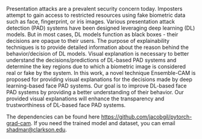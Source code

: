 Presentation attacks are a prevalent security concern today. Imposters 
attempt to gain access to restricted resources using fake biometric data such as face, fingerprint, or iris
images. Various presentation attack detection (PAD) systems have
been designed leveraging deep learning (DL) models. But in most
cases, DL models function as black boxes - their decisions are
opaque to their users. The purpose of explainability techniques
is to provide detailed information about the reason behind the
behavior/decision of DL models. Visual explanation is necessary
to better understand the decisions/predictions of DL-based PAD
systems and determine the key regions due to which a biometric
image is considered real or fake by the system. In this work,
a novel technique Ensemble-CAM is proposed for providing
visual explanations for the decisions made by deep learning-based
face PAD systems. Our goal is to improve DL-based face PAD
systems by providing a better understanding of their behavior.
Our provided visual explanations will enhance the transparency
and trustworthiness of DL-based face PAD systems.



The dependencies can be found here https://github.com/jacobgil/pytorch-grad-cam.  If you need the trained model and dataset, you can email shadmar@clarkson.edu. 
